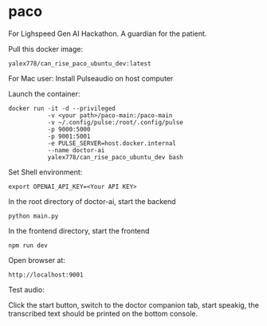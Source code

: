 # paco
For Lighspeed Gen AI Hackathon. A guardian for the patient.

Pull this docker image:     
```
yalex778/can_rise_paco_ubuntu_dev:latest
```
For Mac user:
Install Pulseaudio on host computer

Launch the container:
```
docker run -it -d --privileged
           -v <your path>/paco-main:/paco-main
           -v ~/.config/pulse:/root/.config/pulse
           -p 9000:5000
           -p 9001:5001
           -e PULSE_SERVER=host.docker.internal
           --name doctor-ai
           yalex778/can_rise_paco_ubuntu_dev bash
```

Set Shell environment:                                  
```
export OPENAI_API_KEY=<Your API KEY>
```

In the root directory of doctor-ai, start the backend                                                
```
python main.py
```
                      
In the frontend directory, start the frontend                                                       
```
npm run dev
```

Open browser at:
```
http://localhost:9001
```

Test audio:                                             
                                 
Click the start button, switch to the doctor companion tab, start speakig, the transcribed text should be printed on the bottom console.
